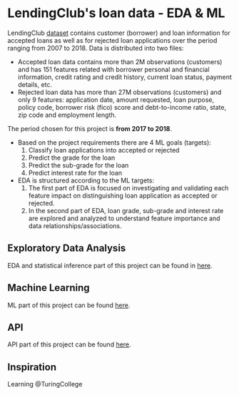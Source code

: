 # LendingClub's loan data - EDA & ML

LendingClub [dataset]( https://storage.googleapis.com/335-lending-club/lending-club.zip) contains customer (borrower) and loan information for accepted loans as well as for rejected loan applications over the period ranging from 2007 to 2018. Data is distributed into two files:

- Accepted loan data contains more than 2M observations (customers) and has 151 features related with borrower personal and financial information, credit rating and credit history, current loan status, payment details, etc.
- Rejected loan data has more than 27M observations (customers) and only 9 features: application date, amount requested, loan purpose, policy code, borrower risk (fico) score and debt-to-income ratio, state, zip code and employment length.

The period chosen for this project is **from 2017 to 2018**.

- Based on the project requirements there are 4 ML goals (targets):
    1. Classify loan applications into accepted or rejected
    2. Predict the grade for the loan
    3. Predict the sub-grade for the loan
    4. Predict interest rate for the loan
- EDA is structured according to the ML targets:
  1. The first part of EDA is focused on investigating and validating each feature impact on distinguishing loan application as accepted or rejected. 
  2. In the second part of EDA, loan grade, sub-grade and interest rate are explored and analyzed to understand feature importance and data relationships/associations.

## Exploratory Data Analysis

EDA and statistical inference part of this project can be found in [here](./notebooks/335_EDA.ipynb).

## Machine Learning

ML part of this project can be found [here](./notebooks/335_ML.ipynb).

## API

API part of this project can be found [here](./loan_prediction_api).

## Inspiration

Learning @TuringCollege